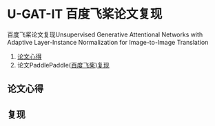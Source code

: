 # U-GAT-IT 百度飞桨论文复现
百度飞桨论文复现Unsupervised Generative Attentional Networks with Adaptive Layer-Instance Normalization for Image-to-Image Translation
1. [论文心得](https://github.com/liuxianyi/U-GAT-IT/blob/master/README.md#%E8%AE%BA%E6%96%87%E5%BF%83%E5%BE%97)
2. 论文PaddlePaddle([百度飞桨](https://aistudio.baidu.com/aistudio/))[复现](https://github.com/liuxianyi/U-GAT-IT/blob/master/README.md#复现)

## 论文心得


## 复现
